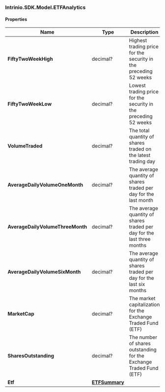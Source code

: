 [//]: # (CLASS:Intrinio.SDK.Model.ETFAnalytics)

[//]: # (KIND:object)

### Intrinio.SDK.Model.ETFAnalytics
#### Properties

[//]: # (START_DEFINITION)

Name | Type | Description
------------ | ------------- | -------------
**FiftyTwoWeekHigh** | decimal? | Highest trading price for the security in the preceding 52 weeks &nbsp;
**FiftyTwoWeekLow** | decimal? | Lowest trading price for the security in the preceding 52 weeks &nbsp;
**VolumeTraded** | decimal? | The total quantity of shares traded on the latest trading day &nbsp;
**AverageDailyVolumeOneMonth** | decimal? | The average quantity of shares traded per day for the last month &nbsp;
**AverageDailyVolumeThreeMonth** | decimal? | The average quantity of shares traded per day for the last three months &nbsp;
**AverageDailyVolumeSixMonth** | decimal? | The average quantity of shares traded per day for the last six months &nbsp;
**MarketCap** | decimal? | The market capitalization for the Exchange Traded Fund (ETF) &nbsp;
**SharesOutstanding** | decimal? | The number of shares outstanding for the Exchange Traded Fund (ETF) &nbsp;
**Etf** | [**ETFSummary**](ETFSummary.md) |  &nbsp;

[//]: # (END_DEFINITION)


[//]: # (CONTAINED_CLASS:Intrinio.SDK.Model.ETFSummary)


